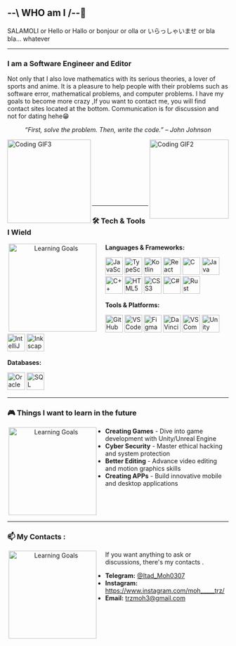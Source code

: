 ## --\ WHO am I /--🤨
SALAMOLI or Hello or Hallo or bonjour or olla or いらっしゃいませ or bla bla... whatever
</div>

---

### I am a Software Engineer and Editor
Not only that I also love mathematics with its serious theories, a lover of sports and anime.  It is a pleasure to help people with their problems such as software error, mathematical problems, and computer problems. I have my goals to become more crazy ,If you want to contact me, you will find contact sites located at the bottom. Communication is for discussion and not for dating hehe😁
<div align="center">
  
*“First, solve the problem. Then, write the code.” – John Johnson*

</div>
<div align="left">
  <img align="right" height="180" src="https://media.giphy.com/media/v1.Y2lkPTc5MGI3NjExOXVyYnduZ3hjM3JhN2Jud3hrM2E5ZzRzeDF4eDR6bTBraHJkejNjbyZlcD12MV9naWZzX3NlYXJjaCZjdD1n/13HgwGsXF0aiGY/giphy.gif" alt="Coding GIF2" />
  <img align="left" height="190" src="https://media.giphy.com/media/v1.Y2lkPTc5MGI3NjExMTJxNG8wamlnem94YWlod3l0dGVsa3c2c2psZDFqb3N2ejA4Y3ZlYSZlcD12MV9zdGlja2Vyc19zZWFyY2gmY3Q9cw/RkX2zcpO79EAf82ESl/giphy.gif" alt="Coding GIF3" />
</div>

<br><br><br><br><br><br><br><br>

---

### 🛠️ Tech & Tools I Wield

<div align="center">
  <img align="right" height="200" src="https://media.giphy.com/media/v1.Y2lkPWVjZjA1ZTQ3bGQyYmtlbnZvcXBjaDd6Mmlid3l2ajVvNnh4NWoyNTh4cXhsZDZ0cyZlcD12MV9naWZzX3NlYXJjaCZjdD1n/2soyd450JdnW9KBPKa/giphy.gif" alt="Learning Goals" style="float: left; margin-right: 20px;" />
</div>

**Languages & Frameworks:**
<div align="left">
  <img src="https://img.icons8.com/color/48/000000/javascript.png" alt="JavaScript" width="40" height="40" title="JavaScript"/>
  <img src="https://img.icons8.com/color/48/000000/typescript.png" alt="TypeScript" width="40" height="40" title="TypeScript"/>
  <img src="https://img.icons8.com/color/48/000000/kotlin.png" alt="Kotlin" width="40" height="40" title="Kotlin"/>
  <img src="https://img.icons8.com/color/48/000000/react-native.png" alt="React" width="40" height="40" title="React"/>
  <img src="https://img.icons8.com/color/48/000000/c-programming.png" alt="C" width="40" height="40" title="C"/>
  <img src="https://img.icons8.com/color/48/000000/java-coffee-cup-logo.png" alt="Java" width="40" height="40" title="Java"/>
  <img src="https://img.icons8.com/color/48/000000/c-plus-plus-logo.png" alt="C++" width="40" height="40" title="C++"/>
  <img src="https://img.icons8.com/color/48/000000/html-5.png" alt="HTML5" width="40" height="40" title="HTML5"/>
  <img src="https://img.icons8.com/color/48/000000/css3.png" alt="CSS3" width="40" height="40" title="CSS3"/>
  <img src="https://img.icons8.com/color/48/000000/c-sharp-logo.png" alt="C#" width="40" height="40" title="C#"/>
  <img src="https://img.icons8.com/external-tal-revivo-shadow-tal-revivo/48/external-rust-is-a-multi-paradigm-system-programming-language-logo-shadow-tal-revivo.png" alt="Rust" width="40" height="40" title="Rust"/>
</div>

**Tools & Platforms:**
<div align="left">
  <img src="https://img.icons8.com/ios-glyphs/48/FFFFFF/github.png" alt="GitHub" width="40" height="40" title="GitHub"/>
  <img src="https://img.icons8.com/color/48/000000/visual-studio-code-2019.png" alt="VS Code" width="40" height="40" title="VS Code"/>
  <img src="https://img.icons8.com/color/48/000000/figma.png" alt="Figma" width="40" height="40" title="Figma"/>
  <img src="https://img.icons8.com/color/48/000000/davinci-resolve.png" alt="DaVinci Resolve" width="40" height="40" title="DaVinci Resolve"/>
  <img src="https://img.icons8.com/color/48/000000/visual-studio.png" alt="VS Community" width="40" height="40" title="Visual Studio"/>
  <img src="https://img.icons8.com/ios-filled/48/FFFFFF/unity.png" alt="Unity" width="40" height="40" title="Unity"/>
  <img src="https://img.icons8.com/color/48/000000/intellij-idea.png" alt="IntelliJ IDEA" width="40" height="40" title="IntelliJ IDEA"/>
  <img src="https://img.icons8.com/color/48/FFFFFF/inkscape.png" alt="Inkscape" width="40" height="40" title="Inkscape"/>
</div>

**Databases:**
<div align="left">
  <img src="https://img.icons8.com/color/48/000000/oracle-logo.png" alt="Oracle" width="40" height="40" title="Oracle"/>
  <img src="https://img.icons8.com/color/48/000000/microsoft-sql-server.png" alt="SQL Server" width="40" height="40" title="SQL Server"/>
</div>

---

### 🎮 Things I want to learn in the future

<div align="center">
  <img align="right" height="200" src="https://media.giphy.com/media/v1.Y2lkPTc5MGI3NjExdXJ2bWI2cDUya3Q3dThobG1sdTFrN2lhbDN0cDQxMWNpd2dnNWwxYSZlcD12MV9naWZzX3NlYXJjaCZjdD1n/GXZVx7kiFQ1IuZpB8o/giphy.gif" alt="Learning Goals" style="float: left; margin-right: 20px;" />
</div>

- **Creating Games** - Dive into game development with Unity/Unreal Engine
- **Cyber Security** - Master ethical hacking and system protection
- **Better Editing** - Advance video editing and motion graphics skills
- **Creating APPs** - Build innovative mobile and desktop applications

<br clear="both">

---
### 📫 My Contacts :
<div align="center">
  <img align="right" height="200" src="https://media.giphy.com/media/v1.Y2lkPWVjZjA1ZTQ3cGtieWxxZHR3NGdxNWlnMXl6ZzFiemtlbnRjazVyc3phMHVoZjF6ayZlcD12MV9naWZzX3NlYXJjaCZjdD1n/sJFJMtc02OUSaReO0M/giphy.gif" alt="Learning Goals" style="float: left; margin-right: 20px;" />
</div>
If you want anything to ask or discussions, there's my contacts .

- **Telegram:** [@Itad_Moh0307](#)
- **Instagram:** https://www.instagram.com/moh_____trz/
- **Email:** trzmoh3@gmail.com


